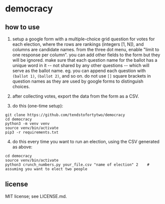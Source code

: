 # democracy

## how to use

1. setup a google form with a multiple-choice grid question for votes for each election, where the rows are rankings (integers [1, N]), and columns are candidate names. from the three dot menu, enable "limit to one response per column". you can add other fields to the form but they will be ignored. make sure that each question name for the ballot has a unique word in it -- not shared by any other questions -- which will serve as the ballot name. eg. you can append each question with `(ballot 1)`, `(ballot 2)`, and so on. do not use `[]` square brackets in question names as they are used by google forms to distinguish choices.

2. after collecting votes, export the data from the form as a CSV.

3. do this (one-time setup):

```
git clone https://github.com/tendstofortytwo/democracy
cd democracy
python3 -m venv venv
source venv/bin/activate
pip3 -r requirements.txt
```

4. do this every time you want to run an election, using the CSV generated as above:

```
cd democracy
source venv/bin/activate
python3 crunch_numbers.py your_file.csv "name of election" 2    # assuming you want to elect two people
```

## license

MIT license; see LICENSE.md.
